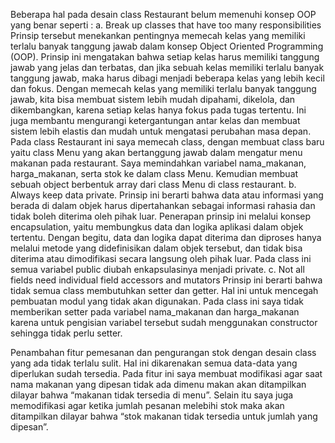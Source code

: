Beberapa hal pada desain class Restaurant belum memenuhi konsep OOP yang benar seperti :
a.	Break up classes that have too many responsibilities 
Prinsip tersebut menekankan pentingnya memecah kelas yang memiliki terlalu banyak tanggung jawab dalam konsep Object Oriented Programming (OOP). Prinsip ini mengatakan bahwa setiap kelas harus memiliki tanggung jawab yang jelas dan terbatas, dan jika sebuah kelas memiliki terlalu banyak tanggung jawab, maka harus dibagi menjadi beberapa kelas yang lebih kecil dan fokus.
Dengan memecah kelas yang memiliki terlalu banyak tanggung jawab, kita bisa membuat sistem lebih mudah dipahami, dikelola, dan dikembangkan, karena setiap kelas hanya fokus pada tugas tertentu. Ini juga membantu mengurangi ketergantungan antar kelas dan membuat sistem lebih elastis dan mudah untuk mengatasi perubahan masa depan.
Pada class Restaurant ini saya memecah class, dengan membuat class baru yaitu class Menu yang akan bertanggung jawab dalam mengatur menu makanan pada restaurant. Saya memindahkan variabel nama_makanan, harga_makanan, serta stok ke dalam class Menu. Kemudian membuat sebuah object berbentuk array dari class Menu di class restaurant.
b.	Always keep data private.
Prinsip ini berarti bahwa data atau informasi yang berada di dalam objek harus dipertahankan sebagai informasi rahasia dan tidak boleh diterima oleh pihak luar. Penerapan prinsip ini melalui konsep encapsulation, yaitu membungkus data dan logika aplikasi dalam objek tertentu. Dengan begitu, data dan logika dapat diterima dan diproses hanya melalui metode yang didefinisikan dalam objek tersebut, dan tidak bisa diterima atau dimodifikasi secara langsung oleh pihak luar. Pada class ini semua variabel public diubah enkapsulasinya menjadi private.
c.	Not all fields need individual field accessors and mutators
Prinsip ini berarti bahwa tidak semua class membutuhkan setter dan getter. Hal ini untuk mencegah pembuatan modul yang tidak akan digunakan. Pada class ini saya tidak memberikan setter pada variabel nama_makanan dan harga_makanan karena untuk pengisian variabel tersebut sudah menggunakan constructor sehingga tidak perlu setter.

Penambahan fitur pemesanan dan pengurangan stok dengan desain class yang ada tidak terlalu sulit. Hal ini dikarenakan semua data-data yang diperlukan sudah tersedia. Pada fitur ini saya membuat modifikasi agar saat nama makanan yang dipesan tidak ada dimenu makan akan ditampilkan dilayar bahwa “makanan tidak tersedia di menu”. Selain itu saya juga memodifikasi agar ketika jumlah pesanan melebihi stok maka akan ditampilkan dilayar bahwa “stok makanan tidak tersedia untuk jumlah yang dipesan”.

